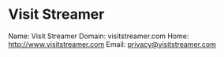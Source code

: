 
# Visit Streamer

Name: Visit Streamer
Domain: visitstreamer.com
Home: http://www.visitstreamer.com
Email: privacy@visitstreamer.com
